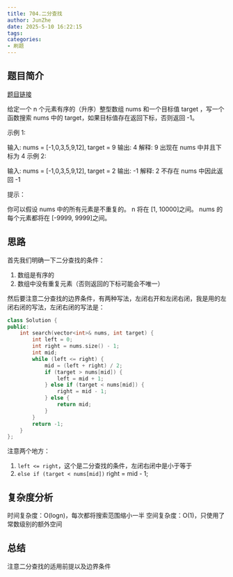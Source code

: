 ```yaml
---
title: 704.二分查找
author: JunZhe
date: 2025-5-10 16:22:15
tags:
categories:
- 刷题
---
```


## 题目简介
[题目链接](https://leetcode.cn/problems/binary-search/description/)

给定一个 n 个元素有序的（升序）整型数组 nums 和一个目标值 target  ，写一个函数搜索 nums 中的 target，如果目标值存在返回下标，否则返回 -1。


示例 1:

输入: nums = [-1,0,3,5,9,12], target = 9
输出: 4
解释: 9 出现在 nums 中并且下标为 4
示例 2:

输入: nums = [-1,0,3,5,9,12], target = 2
输出: -1
解释: 2 不存在 nums 中因此返回 -1
 

提示：

你可以假设 nums 中的所有元素是不重复的。
n 将在 [1, 10000]之间。
nums 的每个元素都将在 [-9999, 9999]之间。

<!--more-->

## 思路
首先我们明确一下二分查找的条件：
1.  数组是有序的
2.  数组中没有重复元素（否则返回的下标可能会不唯一）


然后要注意二分查找的边界条件，有两种写法，左闭右开和左闭右闭，我是用的左闭右闭的写法，左闭右闭的写法是：
```cpp
class Solution {
public:
    int search(vector<int>& nums, int target) {
        int left = 0;
        int right = nums.size() - 1;
        int mid;
        while (left <= right) {
            mid = (left + right) / 2;
            if (target > nums[mid]) {
                left = mid + 1;
            } else if (target < nums[mid]) {
                right = mid - 1;
            } else {
                return mid;
            }
        }
        return -1;
    }
};
```
注意两个地方：
1.  `left <= right`，这个是二分查找的条件，左闭右闭中是小于等于
2.  `else if (target < nums[mid])` right = mid - 1;

## 复杂度分析
时间复杂度：O(logn)，每次都将搜索范围缩小一半
空间复杂度：O(1)，只使用了常数级别的额外空间

## 总结
注意二分查找的适用前提以及边界条件




 


